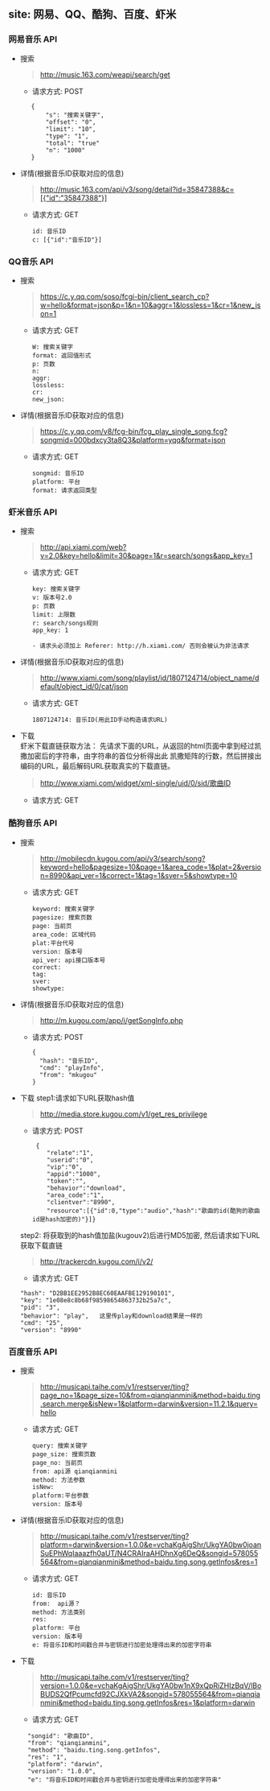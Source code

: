 ## site: 网易、QQ、酷狗、百度、虾米

### 网易音乐 API
- 搜索
   > http://music.163.com/weapi/search/get
    - 请求方式: POST
   ```aidl
      {
          "s": "搜索关键字",
          "offset": "0",
          "limit": "10",
          "type": "1",
          "total": "true"
          "n": "1000"
      }
   ```
- 详情(根据音乐ID获取对应的信息)   
   > http://music.163.com/api/v3/song/detail?id=35847388&c=[{"id":"35847388"}]
     - 请求方式: GET
        ```aidl
        id: 音乐ID
        c: [{"id":"音乐ID"}]    
        ```
     
     

 ### QQ音乐 API
 - 搜索
    > https://c.y.qq.com/soso/fcgi-bin/client_search_cp?w=hello&format=json&p=1&n=10&aggr=1&lossless=1&cr=1&new_json=1
     - 请求方式: GET
        ```aidl
        W: 搜索关键字
        format: 返回值形式    
        p: 页数
        n: 
        aggr:
        lossless:
        cr:
        new_json:
        ```
 - 详情(根据音乐ID获取对应的信息)   
    > https://c.y.qq.com/v8/fcg-bin/fcg_play_single_song.fcg?songmid=000bdxcy3ta8Q3&platform=yqq&format=json
      - 请求方式: GET
         ```aidl
         songmid: 音乐ID
         platform: 平台
         format: 请求返回类型       
         ```
         
    
 
 ### 虾米音乐 API
 - 搜索
    > http://api.xiami.com/web?v=2.0&key=hello&limit=30&page=1&r=search/songs&app_key=1
      - 请求方式: GET
        ```aidl
        key: 搜索关键字
        v: 版本号2.0  
        p: 页数
        limit: 上限数
        r: search/songs规则
        app_key: 1
        
        - 请求头必须加上 Referer: http://h.xiami.com/ 否则会被认为非法请求
        ```
 - 详情(根据音乐ID获取对应的信息)   
    > http://www.xiami.com/song/playlist/id/1807124714/object_name/default/object_id/0/cat/json
      - 请求方式: GET
         ```aidl
         1807124714: 音乐ID(用此ID手动构造请求URL)     
         ```   
   
 - 下载   
    虾米下载直链获取方法：
    先请求下面的URL，从返回的html页面中拿到经过凯撒加密后的字符串，由字符串的首位分析得出此
    凯撒矩阵的行数，然后拼接出编码的URL，最后解码URL获取真实的下载直链。
    > http://www.xiami.com/widget/xml-single/uid/0/sid/歌曲ID
      - 请求方式: GET

    
 ### 酷狗音乐 API
 - 搜索
     > http://mobilecdn.kugou.com/api/v3/search/song?keyword=hello&pagesize=10&page=1&area_code=1&plat=2&version=8990&api_ver=1&correct=1&tag=1&sver=5&showtype=10
      - 请求方式: GET
         ```aidl
         keyword: 搜索关键字
         pagesize: 搜索页数 
         page: 当前页
         area_code: 区域代码
         plat:平台代号
         version: 版本号
         api_ver: api接口版本号
         correct: 
         tag:
         sver:
         showtype:     
         ```
 - 详情(根据音乐ID获取对应的信息)   
    > http://m.kugou.com/app/i/getSongInfo.php
      - 请求方式: POST
        ```aidl
        {
          "hash": "音乐ID",
          "cmd": "playInfo",
          "from": "mkugou"
        }    
        ```
 - 下载
    step1:请求如下URL获取hash值
    > http://media.store.kugou.com/v1/get_res_privilege
     - 请求方式: POST
       ```aidl
        {
           "relate":"1",
           "userid":"0",
           "vip":"0",
           "appid":"1000",
           "token":"",
           "behavior":"download",
           "area_code":"1",
           "clientver":"8990",
           "resource":[{"id":0,"type":"audio","hash":"歌曲的id(酷狗的歌曲id是hash加密的)"}]}
       ```  
    step2: 将获取到的hash值加盐(kugouv2)后进行MD5加密, 然后请求如下URL获取下载直链
    > http://trackercdn.kugou.com/i/v2/
     - 请求方式: GET
     ```aidl
    "hash": "D2BB1EE2952B8EC60EAAFBE129190101", 
    "key": "1e08e8c8b68f98598654863732b25a7c", 
    "pid": "3", 
    "behavior": "play",   这里传play和download结果是一样的
    "cmd": "25", 
    "version": "8990"
    ```             
     
 ### 百度音乐 API
 - 搜索
     > http://musicapi.taihe.com/v1/restserver/ting?page_no=1&page_size=10&from=qianqianmini&method=baidu.ting.search.merge&isNew=1&platform=darwin&version=11.2.1&query=hello
      - 请求方式: GET
         ```aidl
         query: 搜索关键字
         page_size: 搜索页数 
         page_no: 当前页
         from: api源 qianqianmini
         method: 方法参数
         isNew:
         platform:平台参数  
         version: 版本号
         ```     
 - 详情(根据音乐ID获取对应的信息)   
    >  http://musicapi.taihe.com/v1/restserver/ting?platform=darwin&version=1.0.0&e=vchaKgAigShr/UkgYA0bw0joanSuEPhWqIaaazfh0aUT/N4CRAIraAHDhnXg6DeQ&songid=578055564&from=qianqianmini&method=baidu.ting.song.getInfos&res=1
      - 请求方式: GET
         ```aidl
         id: 音乐ID 
         from:  api源？
         method: 方法类别
         res: 
         platform: 平台
         version: 版本号
         e: 将音乐ID和时间戳合并与密钥进行加密处理得出来的加密字符串   
         ```   
 - 下载
    > http://musicapi.taihe.com/v1/restserver/ting?version=1.0.0&e=vchaKgAigShr/UkgYA0bw1nX9xQpRiZHIzBqV/lBoBUDS2QfPcumcfd92CJXkVA2&songid=578055564&from=qianqianmini&method=baidu.ting.song.getInfos&res=1&platform=darwin
     - 请求方式: GET
     ```aidl
       "songid": "歌曲ID",
       "from": "qianqianmini", 
       "method": "baidu.ting.song.getInfos", 
       "res": "1", 
       "platform": "darwin", 
       "version": "1.0.0", 
       "e": "将音乐ID和时间戳合并与密钥进行加密处理得出来的加密字符串"
    ```             